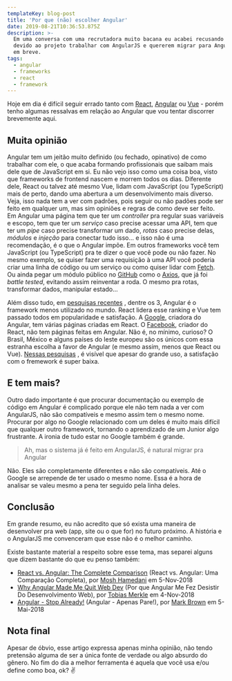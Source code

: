 ```yaml
---
templateKey: blog-post
title: 'Por que (não) escolher Angular'
date: 2019-08-21T10:36:53.875Z
description: >-
  Em uma conversa com uma recrutadora muito bacana eu acabei recusando uma vaga
  devido ao projeto trabalhar com AngularJS e quererem migrar para Angular 8+
  em breve.
tags:
  - angular
  - frameworks
  - react
  - framework
---
```


Hoje em dia é difícil seguir errado tanto com [React](https://reactjs.org/),
[Angular](https://angular.io/) ou [Vue](https://vuejs.org/) - porém tenho
algumas ressalvas em relação ao Angular que vou tentar discorrer brevemente
aqui.

## Muita opinião

Angular tem um jeitão muito definido (ou fechado, opinativo) de como trabalhar
com ele, o que acaba formando profissionais que saibam mais dele que de
JavaScript em si. Eu não vejo isso como uma coisa boa, visto que frameworks
de frontend nascem e morrem todos os dias. Diferente dele, React ou talvez até
mesmo Vue, lidam com JavaScript (ou TypeScript) mais de perto, dando uma
abertura a um desenvolvimento mais diverso. Veja, isso nada tem a ver com
padrões, pois seguir ou não padões pode ser feito em qualquer um, mas sim
opiniões e regras de como deve ser feito. Em Angular uma página tem que ter um
*controller* pra regular suas variáveis e escopo, tem que ter um *serviço* caso
precise acessar uma API, tem que ter um *pipe* caso precise transformar um dado,
*rotas* caso precise delas, *módulos* e *injeção* para conectar tudo isso...
e isso não é uma recomendação, é o que o Angular impõe. Em outros frameworks
você tem JavaScript (ou TypeScript) pra te dizer o que você pode ou não fazer.
No mesmo exemplo, se quiser fazer uma requisição à uma API você poderia criar
uma linha de código ou um serviço ou como quiser lidar com
[Fetch](https://developer.mozilla.org/en-US/docs/Web/API/Fetch_API). Ou ainda
pegar um módulo público no [GitHub](https://github.com) como o
[Axios](https://github.com/axios/axios), que já foi *battle tested*, evitando
assim reinventar a roda. O mesmo pra rotas, transformar dados, manipular
estado...

Além disso tudo, em
[pesquisas recentes](https://www.rafaelp.com.br/2018-12-07-estado-do-javascript/)
, dentre os 3, Angular é o framework menos utilizado no mundo. React lidera esse
ranking e Vue tem passado todos em popularidade e satisfação. A
[Google](https://www.google.com.br/?gws_rd=ssl), criadora do Angular, tem várias
páginas criadas em React. O [Facebook](https://www.facebook.com/), criador do
React, não tem páginas feitas em Angular. Não é, no mínimo, curioso? O Brasil,
México e alguns países do leste europeu são os únicos com essa estranha escolha
a favor de Angular (e mesmo assim, menos que React ou Vue).
[Nessas pesquisas](https://2018.stateofjs.com/front-end-frameworks/conclusion/quadrants)
, é visível que apesar do grande uso, a satisfação com o fremework é super
baixa.

## E tem mais?

Outro dado importante é que procurar documentação ou exemplo de código em
Angular é complicado porque ele não tem nada a ver com AngularJS, não são
compatíveis e mesmo assim tem o mesmo nome. Procurar por algo no Google
relacionado com um deles é muito mais difícil que qualquer outro framework,
tornando o aprendizado de um Junior algo frustrante. A ironia de tudo estar no
Google também é grande.

> Ah, mas o sistema já é feito em AngularJS, é natural migrar pra Angular

Não. Eles são completamente diferentes e não são compatíveis. Até o Google se
arrepende de ter usado o mesmo nome. Essa é a hora de analisar se valeu mesmo a
pena ter seguido pela linha deles.

## Conclusão

Em grande resumo, eu não acredito que só exista uma maneira de desenvolver pra
web (app, site ou o que for) no futuro próximo. A história e o AngularJS me
convenceram que esse não é o melhor caminho.

Existe bastante material a respeito sobre esse tema, mas separei alguns que
dizem bastante do que eu penso também:

* [React vs. Angular: The Complete Comparison](https://programmingwithmosh.com/react/react-vs-angular/) (React vs. Angular: Uma Comparação Completa), por [Mosh Hamedani](https://programmingwithmosh.com/) em 5-Nov-2018
* [Why Angular Made Me Quit Web Dev](https://hackernoon.com/why-angular-made-me-quit-web-dev-f63b83a157af) (Por que Angular Me Fez Desistir Do
Desenvolvimento Web), por [Tobias Merkle]() em 4-Nov-2018
* [Angular - Stop Already!](https://medium.com/@chillypenguin/stopping-angular-40ea642c484d) (Angular - Apenas Pare!), por [Mark Brown](https://medium.com/@chillypenguin) em 5-Mai-2018

## Nota final

Apesar de óbvio, esse artigo expressa apenas minha opinião, não tendo pretensão
alguma de ser a única fonte de verdade ou algo absurdo do gênero. No fim do dia
a melhor ferramenta é aquela que você usa e/ou define como boa, ok? ✌

